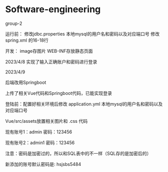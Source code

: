 # Software-engineering
group-2

运行前：
修改jdbc.properties 本地mysql的用户名和密码以及对应端口号
修改spring.xml 的16-18行

开发：
image存图片
WEB-INF存放静态页面

2023/4/8 实现了输入正确账户和密码进行登录

2023/4/9

后端改用Springboot

上传了相关Vue代码和Springboot代码，已能实现登录

登陆前：配置好相关环境后修改 application.yml 本地mysql的用户名和密码以及对应端口号

Vue/src/assets放置相关图片和 .css 代码

现有账号1：admin  密码：123456

现有账号2：admin1  密码：123456

注意：密码是加密过的，所以和SQL表中的不一样（SQL存的是加密后的）

新添加的账号默认密码是: hsjsbs5484
